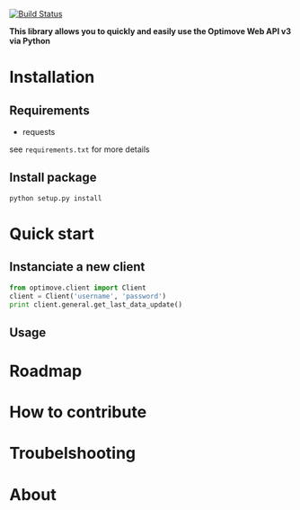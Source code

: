 [![Build Status](https://travis-ci.org/nicolasramy/optimove.svg?branch=master)](https://travis-ci.org/nicolasramy/optimove)

**This library allows you to quickly and easily use the Optimove Web API v3 via Python**

# Installation

## Requirements

* requests

see ```requirements.txt``` for more details

## Install package

```
python setup.py install
```

# Quick start

## Instanciate a new client

```python
from optimove.client import Client
client = Client('username', 'password')
print client.general.get_last_data_update()
````

## Usage

# Roadmap

# How to contribute

# Troubelshooting

# About
